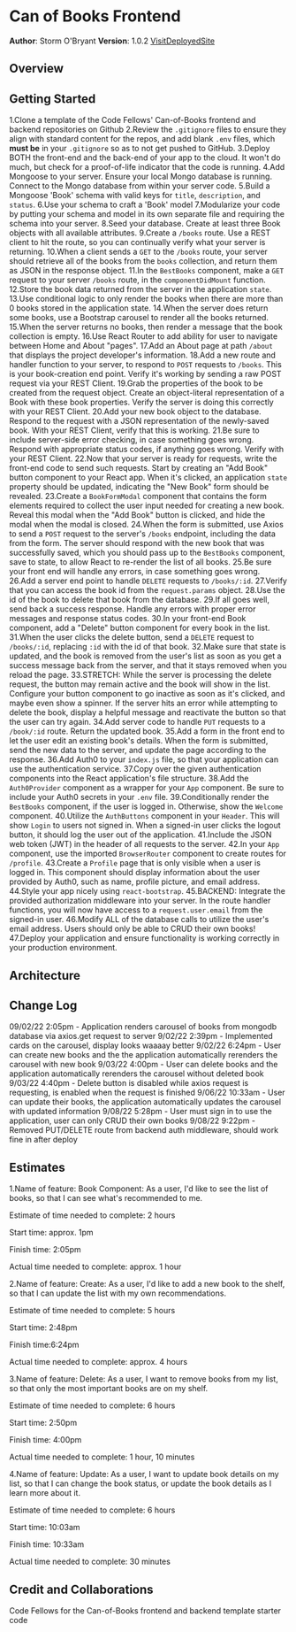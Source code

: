# Can of Books Frontend

**Author**: Storm O'Bryant
**Version**: 1.0.2
[VisitDeployedSite](https://can-of-books-stormy.netlify.app/)

## Overview
<!-- Provide a high level overview of what this application is and why you are building it, beyond the fact that it's an assignment for this class. (i.e. What's your problem domain?) -->

## Getting Started

1.Clone a template of the Code Fellows' Can-of-Books frontend and backend repositories on Github
2.Review the `.gitignore` files to ensure they align with standard content for the repos, and add blank `.env` files, which **must be** in your `.gitignore` so as to not get pushed to GitHub.
3.Deploy BOTH the front-end and the back-end of your app to the cloud. It won't do much, but check for a proof-of-life indicator that the code is running.
4.Add Mongoose to your server. Ensure your local Mongo database is running. Connect to the Mongo database from within your server code.
5.Build a Mongoose 'Book' schema with valid keys for `title`, `description`, and `status`.
6.Use your schema to craft a 'Book' model
7.Modularize your code by putting your schema and model in its own separate file and requiring the schema into your server.
8.Seed your database. Create at least three Book objects with all available attributes.
9.Create a `/books` route. Use a REST client to hit the route, so you can continually verify what your server is returning.
10.When a client sends a `GET` to the `/books` route, your server should retrieve all of the books from the `books` collection, and return them as JSON in the response object.
11.In the `BestBooks` component, make a `GET` request to your server `/books` route, in the `componentDidMount` function.
12.Store the book data returned from the server in the application `state`.
13.Use conditional logic to only render the books when there are more than 0 books stored in the application state.
14.When the server does return some books, use a Bootstrap carousel to render all the books returned.
15.When the server returns no books, then render a message that the book collection is empty.
16.Use React Router to add ability for user to navigate between Home and About "pages".
17.Add an About page at path `/about` that displays the project developer's information.
18.Add a new route and handler function to your server, to respond to `POST` requests to `/books`. This is your book-creation end point. Verify it's working by sending a raw POST request via your REST Client.
19.Grab the properties of the book to be created from the request object. Create an object-literal representation of a Book with these book properties. Verify the server is doing this correctly with your REST Client.
20.Add your new book object to the database. Respond to the request with a JSON representation of the newly-saved book. With your REST Client, verify that this is working.
21.Be sure to include server-side error checking, in case something goes wrong. Respond with appropriate status codes, if anything goes wrong. Verify with your REST Client.
22.Now that your server is ready for requests, write the front-end code to send such requests. Start by creating an "Add Book" button component to your React app. When it's clicked, an application `state` property should be updated, indicating the "New Book" form should be revealed.
23.Create a `BookFormModal` component that contains the form elements required to collect the user input needed for creating a new book. Reveal this modal when the "Add Book" button is clicked, and hide the modal when the modal is closed.
24.When the form is submitted, use Axios to send a `POST` request to the server's `/books` endpoint, including the data from the form. The server should respond with the new book that was successfully saved, which you should pass up to the `BestBooks` component, save to state, to allow React to re-render the list of all books.
25.Be sure your front end will handle any errors, in case something goes wrong.
26.Add a server end point to handle `DELETE` requests to `/books/:id`.
27.Verify that you can access the book id from the `request.params` object.
28.Use the id of the book to delete that book from the database.
29.If all goes well, send back a success response. Handle any errors with proper error messages and response status codes.
30.In your front-end Book component, add a "Delete" button component for every book in the list.
31.When the user clicks the delete button, send a `DELETE` request to `/books/:id`, replacing `:id` with the id of that book.
32.Make sure that state is updated, and the book is removed from the user's list as soon as you get a success message back from the server, and that it stays removed when you reload the page.
33.STRETCH: While the server is processing the delete request, the button may remain active and the book will show in the list. Configure your button component to go inactive as soon as it's clicked, and maybe even show a spinner. If the server hits an error while attempting to delete the book, display a helpful message and reactivate the button so that the user can try again.
34.Add server code to handle `PUT` requests to a `/book/:id` route. Return the updated book.
35.Add a form in the front end to let the user edit an existing book's details. When the form is submitted, send the new data to the server, and update the page according to the response.
36.Add Auth0 to your `index.js` file, so that your application can use the authentication service.
37.Copy over the given authentication components into the React application's file structure.
38.Add the `Auth0Provider` component as a wrapper for your `App` component. Be sure to include your Auth0 secrets in your `.env` file.
39.Conditionally render the `BestBooks` component, if the user is logged in. Otherwise, show the `Welcome` component.
40.Utilize the `AuthButtons` component in your `Header`. This will show `Login` to users not signed in. When a signed-in user clicks the logout button, it should log the user out of the application.
41.Include the JSON web token (JWT) in the header of all requests to the server.
42.In your `App` component, use the imported `BrowserRouter` component to create routes for `/profile`.
43.Create a `Profile` page that is only visible when a user is logged in. This component should display information about the user provided by Auth0, such as name, profile picture, and email address.
44.Style your app nicely using `react-bootstrap`.
45.BACKEND: Integrate the provided authorization middleware into your server. In the route handler functions, you will now have access to a `request.user.email` from the signed-in user.
46.Modify ALL of the database calls to utilize the user's email address. Users should only be able to CRUD their own books!
47.Deploy your application and ensure functionality is working correctly in your production environment.

## Architecture
<!-- Provide a detailed description of the application design. What technologies (languages, libraries, etc) you're using, and any other relevant design information. -->

## Change Log

09/02/22 2:05pm - Application renders carousel of books from mongodb database via axios.get request to server
9/02/22 2:39pm - Implemented cards on the carousel, display looks waaaay better
9/02/22 6:24pm - User can create new books and the the application automatically rerenders the carousel with new book
9/03/22 4:00pm - User can delete books and the application automatically rerenders the carousel without deleted book
9/03/22 4:40pm - Delete button is disabled while axios request is requesting, is enabled when the request is finished
9/06/22 10:33am - User can update their books, the application automatically updates the carousel with updated information
9/08/22 5:28pm - User must sign in to use the application, user can only CRUD their own books
9/08/22 9:22pm - Removed PUT/DELETE route from backend auth middleware, should work fine in after deploy

## Estimates

1.Name of feature: Book Component: As a user, I'd like to see the list of books, so that I can see what's recommended to me.

Estimate of time needed to complete: 2 hours

Start time: approx. 1pm

Finish time: 2:05pm

Actual time needed to complete: approx. 1 hour

2.Name of feature: Create: As a user, I'd like to add a new book to the shelf, so that I can update the list with my own recommendations.

Estimate of time needed to complete: 5 hours

Start time: 2:48pm

Finish time:6:24pm

Actual time needed to complete: approx. 4 hours

3.Name of feature: Delete: As a user, I want to remove books from my list, so that only the most important books are on my shelf.

Estimate of time needed to complete: 6 hours

Start time: 2:50pm

Finish time: 4:00pm

Actual time needed to complete: 1 hour, 10 minutes

4.Name of feature: Update: As a user, I want to update book details on my list, so that I can change the book status, or update the book details as I learn more about it.

Estimate of time needed to complete: 6 hours

Start time: 10:03am

Finish time: 10:33am

Actual time needed to complete: 30 minutes

## Credit and Collaborations

Code Fellows for the Can-of-Books frontend and backend template starter code
